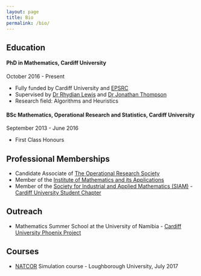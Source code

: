 ```yaml
---
layout: page
title: Bio
permalink: /bio/
---
```


## Education

#### PhD in Mathematics, Cardiff University

October 2016 - Present

* Fully funded by Cardiff University and [EPSRC](https://www.epsrc.ac.uk/)
* Supervised by [Dr Rhydian Lewis](http://www.rhydlewis.eu) and [Dr Jonathan Thompson](http://www.cardiff.ac.uk/people/view/98669-thompson-jonathan)
* Research field: Algorithms and Heuristics


#### BSc Mathematics, Operational Research and Statistics, Cardiff University

September 2013 - June 2016

* First Class Honours



## Professional Memberships

* Candidate Associate of [The Operational Research Society](https://www.theorsociety.com/)
* Member of the [Institute of Mathematics and its Applications](https://ima.org.uk/)
* Member of the [Society for Industrial and Applied Mathematics (SIAM)](https://www.siam.org) - [Cardiff University Student Chapter](http://www.cardiff.ac.uk/mathematics/about-us/siam-student-chapter)



## Outreach

* Mathematics Summer School at the University of Namibia - [Cardiff University Phoenix Project](http://www.cardiff.ac.uk/phoenix-project)



## Courses

* [NATCOR](http://www.natcor.ac.uk/) Simulation course - Loughborough University, July 2017


